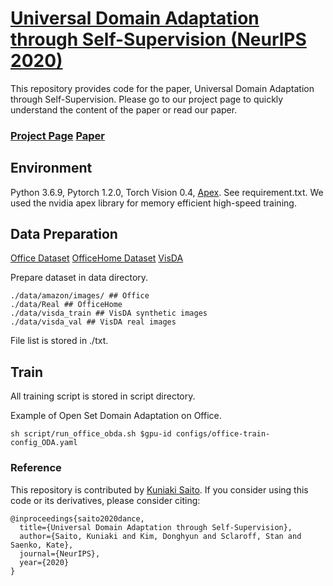 # [Universal Domain Adaptation through Self-Supervision (NeurlPS 2020)]()

This repository provides code for the paper, Universal Domain Adaptation through Self-Supervision.
Please go to our project page to quickly understand the content of the paper or read our paper.
### [Project Page](http://cs-people.bu.edu/keisaito/research/DANCE.html)  [Paper]()


## Environment
Python 3.6.9, Pytorch 1.2.0, Torch Vision 0.4, [Apex](https://github.com/NVIDIA/apex). See requirement.txt.
 We used the nvidia apex library for memory efficient high-speed training.

## Data Preparation

[Office Dataset](https://people.eecs.berkeley.edu/~jhoffman/domainadapt/)
[OfficeHome Dataset](http://hemanthdv.org/OfficeHome-Dataset/) [VisDA](https://github.com/VisionLearningGroup/taskcv-2017-public/tree/master/classification)

Prepare dataset in data directory.
```
./data/amazon/images/ ## Office
./data/Real ## OfficeHome
./data/visda_train ## VisDA synthetic images
./data/visda_val ## VisDA real images

```

File list is stored in ./txt.

## Train

All training script is stored in script directory.


Example of Open Set Domain Adaptation on Office.
```
sh script/run_office_obda.sh $gpu-id configs/office-train-config_ODA.yaml
```


### Reference
This repository is contributed by [Kuniaki Saito](http://cs-people.bu.edu/keisaito/).
If you consider using this code or its derivatives, please consider citing:

```
@inproceedings{saito2020dance,
  title={Universal Domain Adaptation through Self-Supervision},
  author={Saito, Kuniaki and Kim, Donghyun and Sclaroff, Stan and Saenko, Kate},
  journal={NeurIPS},
  year={2020}
}
```

